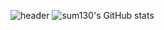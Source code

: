 
![header](https://capsule-render.vercel.app/api?text=Welcome_to_sum130&animation=fadeIn&type=waving&customColorList=0,2,3)
![sum130's GitHub stats](https://github-readme-stats.vercel.app/api?username=sum130&show_icons=true&theme=blue_navy)


<!--
**sum130/sum130** is a ✨ _special_ ✨ repository because its `README.md` (this file) appears on your GitHub profile.

Here are some ideas to get you started:
## Hi there 👋
- 🔭 I’m currently working on ...
- 🌱 I’m currently learning ...
- 👯 I’m looking to collaborate on ...
- 🤔 I’m looking for help with ...
- 💬 Ask me about ...
- 📫 How to reach me: ...
- 😄 Pronouns: ...
- ⚡ Fun fact: ...
-->
